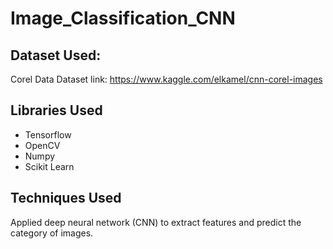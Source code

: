 # Image_Classification_CNN

## Dataset Used:
Corel Data
Dataset link: https://www.kaggle.com/elkamel/cnn-corel-images

## Libraries Used
+ Tensorflow
+ OpenCV
+ Numpy
+ Scikit Learn

## Techniques Used 
Applied deep neural network (CNN) to extract features and predict the category of images.
